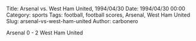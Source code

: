 Title: Arsenal vs. West Ham United, 1994/04/30
Date: 1994/04/30 00:00
Category: sports
Tags: football, football scores, Arsenal, West Ham United
Slug: arsenal-vs-west-ham-united
Author: carbonero


Arsenal 0 - 2 West Ham United
